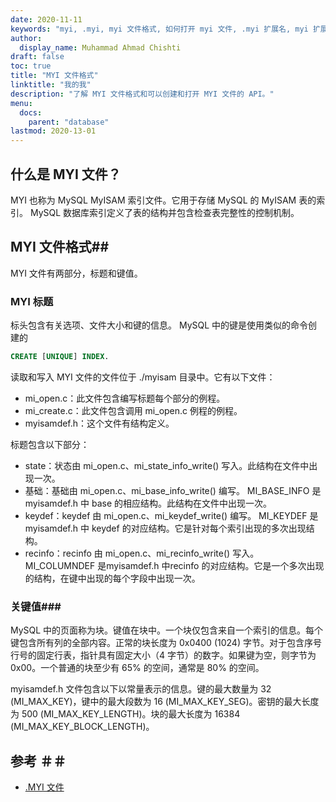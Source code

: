 ```yaml
---
date: 2020-11-11
keywords: "myi, .myi, myi 文件格式, 如何打开 myi 文件, .myi 扩展名, myi 扩展名"
author:
  display_name: Muhammad Ahmad Chishti
draft: false
toc: true
title: "MYI 文件格式"
linktitle: "我的我"
description: "了解 MYI 文件格式和可以创建和打开 MYI 文件的 API。"
menu:
  docs:
    parent: "database"
lastmod: 2020-13-01
---
```


## 什么是 MYI 文件？ ##

MYI 也称为 MySQL MyISAM 索引文件。它用于存储 MySQL 的 MyISAM 表的索引。 MySQL 数据库索引定义了表的结构并包含检查表完整性的控制机制。

## MYI 文件格式##

MYI 文件有两部分，标题和键值。

### MYI 标题 ###

标头包含有关选项、文件大小和键的信息。 MySQL 中的键是使用类似的命令创建的

```sql
CREATE [UNIQUE] INDEX.
```

读取和写入 MYI 文件的文件位于 ./myisam 目录中。它有以下文件：

- mi_open.c：此文件包含编写标题每个部分的例程。
- mi_create.c：此文件包含调用 mi_open.c 例程的例程。
- myisamdef.h：这个文件有结构定义。

标题包含以下部分：

- state：状态由 mi_open.c、mi_state_info_write() 写入。此结构在文件中出现一次。
- 基础：基础由 mi_open.c、mi_base_info_write() 编写。 MI_BASE_INFO 是 myisamdef.h 中 base 的相应结构。此结构在文件中出现一次。
- keydef：keydef 由 mi_open.c、mi_keydef_write() 编写。 MI_KEYDEF 是 myisamdef.h 中 keydef 的对应结构。它是针对每个索引出现的多次出现结构。
- recinfo：recinfo 由 mi_open.c、mi_recinfo_write() 写入。 MI_COLUMNDEF 是myisamdef.h 中recinfo 的对应结构。它是一个多次出现的结构，在键中出现的每个字段中出现一次。

### 关键值###

MySQL 中的页面称为块。键值在块中。一个块仅包含来自一个索引的信息。每个键包含所有列的全部内容。正常的块长度为 0x0400 (1024) 字节。对于包含序号行号的固定行表，指针具有固定大小（4 字节）的数字。如果键为空，则字节为 0x00。一个普通的块至少有 65% 的空间，通常是 80% 的空间。

myisamdef.h 文件包含以下以常量表示的信息。键的最大数量为 32 (MI_MAX_KEY)，键中的最大段数为 16 (MI_MAX_KEY_SEG)。密钥的最大长度为 500 (MI_MAX_KEY_LENGTH)。块的最大长度为 16384 (MI_MAX_KEY_BLOCK_LENGTH)。

## 参考 ＃＃

- [.MYI 文件](https://dev.mysql.com/doc/dev/mysql-server/latest/)

